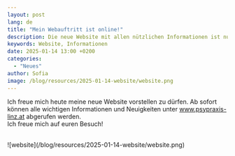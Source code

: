 ```yaml
---
layout: post
lang: de
title: "Mein Webauftritt ist online!"
description: Die neue Website mit allen nützlichen Informationen ist nun endlich verfügbar.
keywords: Website, Informationen
date: 2025-01-14 13:00 +0200
categories:
  - "Neues"
author: Sofia
image: /blog/resources/2025-01-14-website/website.png
---
```


Ich freue mich heute meine neue Website vorstellen zu dürfen. Ab sofort können alle wichtigen Informationen und Neuigkeiten unter <a href="https://www.psypraxis-linz.at">www.psypraxis-linz.at</a> abgerufen werden.
<br />
Ich freue mich auf euren Besuch!

<!--more-->

<br/>
![website](/blog/resources/2025-01-14-website/website.png)
<br/><br/>
